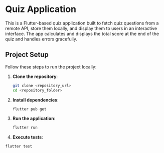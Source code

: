 # Quiz Application

This is a Flutter-based quiz application built to fetch quiz questions from a remote API,
store them locally, and display them to users in an interactive interface. The app calculates and
displays the total score at the end of the quiz and handles errors gracefully.

## Project Setup
Follow these steps to run the project locally:

1. **Clone the repository**:

   ```bash
   git clone <repository_url>
   cd <repository_folder>

2. **Install dependencies**:

   ```bash
   flutter pub get

3. **Run the application**:

   ```bash
   flutter run

4.  **Execute tests**:

   ```bash
   flutter test